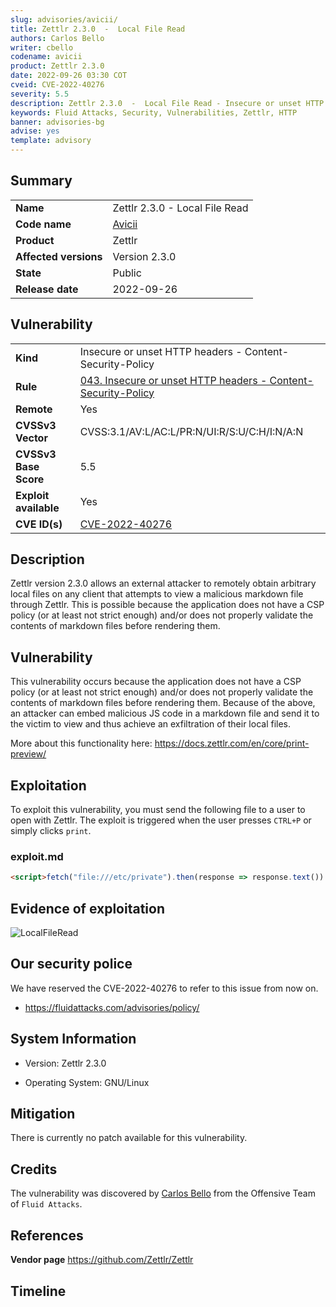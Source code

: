 ```yaml
---
slug: advisories/avicii/
title: Zettlr 2.3.0  -  Local File Read
authors: Carlos Bello
writer: cbello
codename: avicii
product: Zettlr 2.3.0
date: 2022-09-26 03:30 COT
cveid: CVE-2022-40276
severity: 5.5
description: Zettlr 2.3.0  -  Local File Read - Insecure or unset HTTP headers
keywords: Fluid Attacks, Security, Vulnerabilities, Zettlr, HTTP
banner: advisories-bg
advise: yes
template: advisory
---
```


## Summary

|                       |                                                        |
| --------------------- | -------------------------------------------------------|
| **Name**              | Zettlr 2.3.0  -  Local File Read                       |
| **Code name**         | [Avicii](https://en.wikipedia.org/wiki/Avicii)         |
| **Product**           | Zettlr                                                 |
| **Affected versions** | Version 2.3.0                                          |
| **State**             | Public                                                 |
| **Release date**      | 2022-09-26                                             |

## Vulnerability

|                       |                                                                                                                             |
| --------------------- | ----------------------------------------------------------------------------------------------------------------------------|
| **Kind**              | Insecure or unset HTTP headers - Content-Security-Policy                                                                    |
| **Rule**              | [043. Insecure or unset HTTP headers - Content-Security-Policy](https://docs.fluidattacks.com/criteria/vulnerabilities/043) |
| **Remote**            | Yes                                                                                                                         |
| **CVSSv3 Vector**     | CVSS:3.1/AV:L/AC:L/PR:N/UI:R/S:U/C:H/I:N/A:N                                                                                |
| **CVSSv3 Base Score** | 5.5                                                                                                                         |
| **Exploit available** | Yes                                                                                                                         |
| **CVE ID(s)**         | [CVE-2022-40276](https://cve.mitre.org/cgi-bin/cvename.cgi?name=CVE-2022-40276)                                             |

## Description

Zettlr version 2.3.0 allows an external attacker to remotely obtain
arbitrary local files on any client that attempts to view a malicious
markdown file through Zettlr. This is possible because the application
does not have a CSP policy (or at least not strict enough) and/or does
not properly validate the contents of markdown files before rendering
them.

## Vulnerability

This vulnerability occurs because the application does not have a CSP
policy (or at least not strict enough) and/or does not properly validate
the contents of markdown files before rendering them. Because of the above,
an attacker can embed malicious JS code in a markdown file and send it to
the victim to view and thus achieve an exfiltration of their local files.

More about this functionality here: https://docs.zettlr.com/en/core/print-preview/

## Exploitation

To exploit this vulnerability, you must send the following file to a
user to open with Zettlr. The exploit is triggered when the user
presses `CTRL+P` or simply clicks `print`.

### exploit.md

```markdown
<script>fetch("file:///etc/private").then(response => response.text()).then(leak => alert(leak))</script>
```

## Evidence of exploitation

![LocalFileRead](https://user-images.githubusercontent.com/51862990/189765853-1b6e5c13-5ec2-4062-8b35-c4a1c46cbc3a.gif)

## Our security police

We have reserved the CVE-2022-40276 to refer to this issue from now on.

* https://fluidattacks.com/advisories/policy/

## System Information

* Version: Zettlr 2.3.0

* Operating System: GNU/Linux

## Mitigation

There is currently no patch available for this vulnerability.

## Credits

The vulnerability was discovered by [Carlos
Bello](https://www.linkedin.com/in/carlos-andres-bello) from the Offensive
Team of `Fluid Attacks`.

## References

**Vendor page** <https://github.com/Zettlr/Zettlr>

## Timeline

<time-lapse
  discovered="2022-09-07"
  contacted="2022-09-08"
  replied=""
  confirmed=""
  patched=""
  disclosure="2022-09-26">
</time-lapse>
